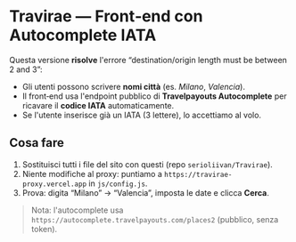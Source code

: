 # Travirae — Front‑end con Autocomplete IATA

Questa versione **risolve** l'errore “destination/origin length must be between 2 and 3”:
- Gli utenti possono scrivere **nomi città** (es. *Milano*, *Valencia*).
- Il front‑end usa l'endpoint pubblico di **Travelpayouts Autocomplete** per ricavare il **codice IATA** automaticamente.
- Se l'utente inserisce già un IATA (3 lettere), lo accettiamo al volo.

## Cosa fare
1. Sostituisci tutti i file del sito con questi (repo `serioliivan/Travirae`).
2. Niente modifiche al proxy: puntiamo a `https://travirae-proxy.vercel.app` in `js/config.js`.
3. Prova: digita “Milano” → “Valencia”, imposta le date e clicca **Cerca**.

> Nota: l'autocomplete usa `https://autocomplete.travelpayouts.com/places2` (pubblico, senza token).